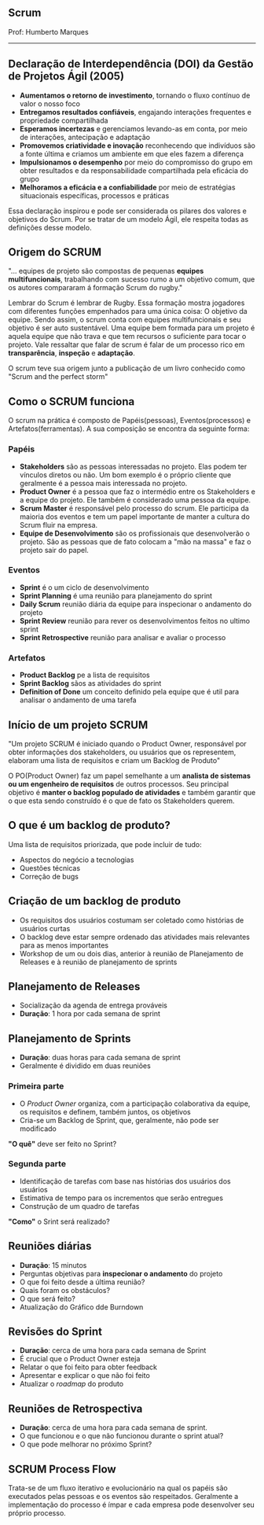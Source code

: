 ## Scrum

Prof: Humberto Marques

----

## Declaração de Interdependência (DOI) da Gestão de Projetos Ágil (2005)
- **Aumentamos o retorno de investimento**, tornando o fluxo contínuo de valor o nosso foco
- **Entregamos resultados confiáveis**, engajando interações frequentes e propriedade compartilhada
- **Esperamos incertezas** e gerenciamos levando-as em conta, por meio de interações, antecipação e adaptação
- **Promovemos criatividade e inovação** reconhecendo que indivíduos são a fonte última e criamos um ambiente em que eles fazem a diferença
- **Impulsionamos o desempenho** por meio do compromisso do grupo em obter resultados e da responsabilidade compartilhada pela eficácia do grupo
- **Melhoramos a eficácia e a confiabilidade** por meio de estratégias situacionais específicas, processos e práticas

Essa declaração inspirou e pode ser considerada os pilares dos valores e objetivos do Scrum. Por se tratar de um modelo Ágil, ele respeita todas as definições desse modelo.

## Origem do SCRUM

"... equipes de projeto são compostas de pequenas **equipes multifuncionais**, trabalhando com sucesso rumo a um objetivo comum, que os autores compararam á formação Scrum do rugby."

Lembrar do Scrum é lembrar de Rugby. Essa formação mostra jogadores com diferentes funções empenhados para uma única coisa: O objetivo da equipe. Sendo assim, o scrum conta com equipes multifuncionais e seu objetivo é ser auto sustentável. Uma equipe bem formada para um projeto é aquela equipe que não trava e que tem recursos o suficiente para tocar o projeto. Vale ressaltar que falar de scrum é falar de um processo rico em **transparência**, **inspeção** e **adaptação**.

O scrum teve sua origem junto a publicação de um livro conhecido como "Scrum and the perfect storm"

## Como o SCRUM funciona

O scrum na prática é composto de Papéis(pessoas), Eventos(processos) e Artefatos(ferramentas). A sua composição se encontra da seguinte forma:

### Papéis
- **Stakeholders** são as pessoas interessadas no projeto. Elas podem ter vínculos diretos ou não. Um bom exemplo é o próprio cliente que geralmente é a pessoa mais interessada no projeto.
- **Product Owner** é a pessoa que faz o intermédio entre os Stakeholders e a equipe do projeto. Ele também é considerado uma pessoa da equipe.
- **Scrum Master** é responsável pelo processo do scrum. Ele participa da maioria dos eventos e tem um papel importante de manter a cultura do Scrum fluir na empresa.
- **Equipe de Desenvolvimento** são os profissionais que desenvolverão o projeto. São as pessoas que de fato colocam a "mão na massa" e faz o projeto sair do papel.

### Eventos
- **Sprint** é o um ciclo de desenvolvimento
- **Sprint Planning** é uma reunião para planejamento do sprint
- **Daily Scrum** reunião diária da equipe para inspecionar o andamento do projeto
- **Sprint Review** reunião para rever os desenvolvimentos feitos no ultimo sprint
- **Sprint Retrospective** reunião para analisar e avaliar o processo

### Artefatos
- **Product Backlog** pe a lista de requisitos 
- **Sprint Backlog** sãos as atividades do sprint
- **Definition of Done** um conceito definido pela equipe que é util para analisar o andamento de uma tarefa

## Início de um projeto SCRUM

"Um projeto SCRUM é iniciado quando o Product Owner, responsável por obter informações dos stakeholders, ou usuários que os representem, elaboram uma lista de requisitos e criam um Backlog de Produto"

O PO(Product Owner) faz um papel semelhante a um **analista de sistemas ou um engenheiro de requisitos** de outros processos. Seu principal objetivo é **manter o backlog populado de atividades** e também garantir que o que esta sendo construído é o que de fato os Stakeholders querem.

## O que é um backlog de produto?
Uma lista de requisitos priorizada, que pode incluir de tudo:
- Aspectos do negócio a tecnologias
- Questões técnicas
- Correção de bugs

## Criação de um backlog de produto
- Os requisitos dos usuários costumam ser coletado como histórias de usuários curtas
- O backlog deve estar sempre ordenado das atividades mais relevantes para as menos importantes
- Workshop de um ou dois dias, anterior à reunião de Planejamento de Releases e à reunião de planejamento de sprints

## Planejamento de Releases
- Socialização da agenda de entrega prováveis
- **Duração**: 1 hora por cada semana de sprint

## Planejamento de Sprints
- **Duração**: duas horas para cada semana de sprint
- Geralmente é dividido em duas reuniões

### Primeira parte
- O *Product Owner* organiza, com a participação colaborativa da equipe, os requisitos e definem, também juntos, os objetivos
- Cria-se um Backlog de Sprint, que, geralmente, não pode ser modificado

**"O quê"** deve ser feito no Sprint?

### Segunda parte
- Identificação de tarefas com base nas histórias dos usuários dos usuários
- Estimativa de tempo para os incrementos que serão entregues
- Construção de um quadro de tarefas

**"Como"** o Srint será realizado?

## Reuniões diárias
- **Duração**: 15 minutos
- Perguntas objetivas para **inspecionar o andamento** do projeto
- O que foi feito desde a última reunião?
- Quais foram os obstáculos?
- O que será feito?
- Atualização do Gráfico dde Burndown

## Revisões do Sprint
- **Duração**: cerca de uma hora para cada semana de Sprint
- É crucial que o Product Owner esteja
- Relatar o que foi feito para obter feedback
- Apresentar e explicar o que não foi feito
- Atualizar o *roadmap* do produto

## Reuniões de Retrospectiva
- **Duração**: cerca de uma hora para cada semana de sprint.
- O que funcionou e o que não funcionou durante o sprint atual?
- O que pode melhorar no próximo Sprint?

## SCRUM Process Flow

Trata-se de um fluxo iterativo e evolucionário na qual os papéis são executados pelas pessoas e os eventos são respeitados. Geralmente a implementação do processo é ímpar e cada empresa pode desenvolver seu próprio processo.
